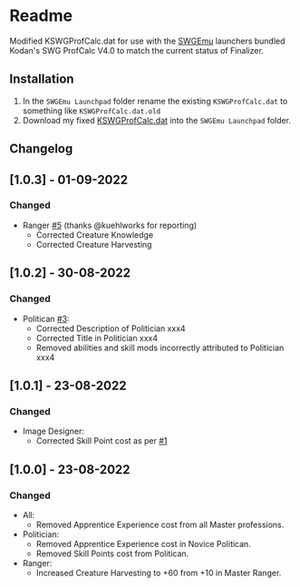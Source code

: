# Readme

Modified KSWGProfCalc.dat for use with the [SWGEmu](https://www.swgemu.com) launchers bundled Kodan's SWG ProfCalc V4.0 to match the current status of Finalizer.

## Installation

1. In the `SWGEmu Launchpad` folder rename the existing `KSWGProfCalc.dat` to something like `KSWGProfCalc.dat.old` 
2. Download my fixed [KSWGProfCalc.dat](https://github.com/sons-of-sarlacc/kodans-swg-profcalc/blob/main/KSWGProfCalc.dat?raw=true) into the `SWGEmu Launchpad` folder.

## Changelog

## [1.0.3] - 01-09-2022

### Changed
- Ranger [#5](https://github.com/sons-of-sarlacc/kodans-swg-profcalc/issues/5) (thanks @kuehlworks for reporting)
  - Corrected Creature Knowledge
  - Corrected Creature Harvesting

## [1.0.2] - 30-08-2022

### Changed
- Politican [#3](https://github.com/sons-of-sarlacc/kodans-swg-profcalc/issues/3):
  - Corrected Description of Politician xxx4
  - Corrected Title in Politician xxx4
  - Removed abilities and skill mods incorrectly attributed to Politician xxx4

## [1.0.1] - 23-08-2022

### Changed
- Image Designer:
  - Corrected Skill Point cost as per [#1](https://github.com/sons-of-sarlacc/kodans-swg-profcalc/issues/1)

## [1.0.0] - 23-08-2022

### Changed

- All:
  - Removed Apprentice Experience cost from all Master professions. 
- Politician:
  - Removed Apprentice Experience cost in Novice Politican.
  - Removed Skill Points cost from Politican.
- Ranger:
  - Increased Creature Harvesting to +60 from +10 in Master Ranger.
